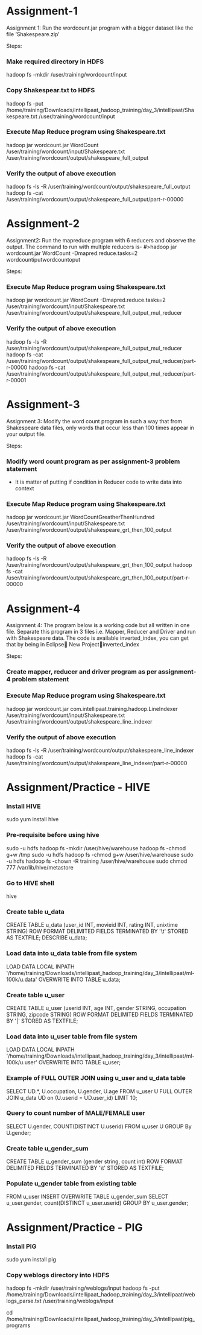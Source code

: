 Assignment-1
========

Assignment 1: Run the wordcount.jar program with a bigger dataset like the file ‘Shakespeare.zip’

Steps:

### Make required directory in HDFS
hadoop fs -mkdir /user/training/wordcount/input

### Copy Shakespear.txt to HDFS
hadoop fs -put /home/training/Downloads/intellipaat_hadoop_training/day_3/intellipaat/Shakespeare.txt /user/training/wordcount/input

### Execute Map Reduce program using Shakespeare.txt
hadoop jar wordcount.jar WordCount /user/training/wordcount/input/Shakespeare.txt /user/training/wordcount/output/shakespeare_full_output

### Verify the output of above execution
hadoop fs -ls -R /user/training/wordcount/output/shakespeare_full_output
hadoop fs -cat /user/training/wordcount/output/shakespeare_full_output/part-r-00000


Assignment-2
========

Assignment2: Run the mapreduce program with 6 reducers and observe the output. The command to run with multiple reducers is-
#>hadoop jar wordcount.jar WordCount -Dmapred.reduce.tasks=2 wordcountiputwordcountoput

Steps:

### Execute Map Reduce program using Shakespeare.txt
hadoop jar wordcount.jar WordCount -Dmapred.reduce.tasks=2 /user/training/wordcount/input/Shakespeare.txt /user/training/wordcount/output/shakespeare_full_output_mul_reducer

### Verify the output of above execution
hadoop fs -ls -R /user/training/wordcount/output/shakespeare_full_output_mul_reducer
hadoop fs -cat /user/training/wordcount/output/shakespeare_full_output_mul_reducer/part-r-00000
hadoop fs -cat /user/training/wordcount/output/shakespeare_full_output_mul_reducer/part-r-00001


Assignment-3
========

Assignment 3: Modify the word count program in such a way that from Shakespeare data files, only words that occur less than 100 times appear in your output file.

Steps:

### Modify word count program as per assignment-3 problem statement
- It is matter of putting if condition in Reducer code to write data into context

### Execute Map Reduce program using Shakespeare.txt
hadoop jar wordcount.jar WordCountGreatherThenHundred /user/training/wordcount/input/Shakespeare.txt /user/training/wordcount/output/shakespeare_grt_then_100_output

### Verify the output of above execution
hadoop fs -ls -R /user/training/wordcount/output/shakespeare_grt_then_100_output
hadoop fs -cat /user/training/wordcount/output/shakespeare_grt_then_100_output/part-r-00000


Assignment-4
========

Assignment 4: The program below is a working code but all written in one file.
Separate this program in 3 files i.e. Mapper, Reducer and Driver and run with Shakespeare data. 
The code is available inverted_index, you can get that by being in Eclipse New Projectinverted_index


Steps:

### Create mapper, reducer and driver program as per assignment-4 problem statement

### Execute Map Reduce program using Shakespeare.txt
hadoop jar wordcount.jar com.intellipaat.training.hadoop.LineIndexer /user/training/wordcount/input/Shakespeare.txt /user/training/wordcount/output/shakespeare_line_indexer

### Verify the output of above execution
hadoop fs -ls -R /user/training/wordcount/output/shakespeare_line_indexer
hadoop fs -cat /user/training/wordcount/output/shakespeare_line_indexer/part-r-00000


Assignment/Practice - HIVE
========

### Install HIVE
sudo yum install hive

### Pre-requisite before using hive
sudo -u hdfs hadoop fs -mkdir /user/hive/warehouse
hadoop fs -chmod g+w /tmp
sudo -u hdfs hadoop fs -chmod g+w /user/hive/warehouse
sudo -u hdfs hadoop fs -chown -R training /user/hive/warehouse
sudo chmod 777 /var/lib/hive/metastore

### Go to HIVE shell
hive

### Create table u_data
CREATE TABLE u_data (user_id INT, movieid INT, rating INT, unixtime STRING) ROW FORMAT DELIMITED FIELDS TERMINATED BY '\t' STORED AS TEXTFILE;
DESCRIBE u_data;

### Load data into u_data table from file system
LOAD DATA LOCAL INPATH '/home/training/Downloads/intellipaat_hadoop_training/day_3/intellipaat/ml-100k/u.data' OVERWRITE INTO TABLE u_data;

### Create table u_user
CREATE TABLE u_user (userid INT, age INT, gender STRING, occupation STRING, zipcode STRING) ROW FORMAT DELIMITED FIELDS TERMINATED BY '|' STORED AS TEXTFILE;

### Load data into u_user table from file system
LOAD DATA LOCAL INPATH '/home/training/Downloads/intellipaat_hadoop_training/day_3/intellipaat/ml-100k/u.user' OVERWRITE INTO TABLE u_user;

### Example of FULL OUTER JOIN using u_user and u_data table
SELECT UD.*, U.occupation, U.gender, U.age FROM u_user U FULL OUTER JOIN u_data UD on (U.userid = UD.user_id) LIMIT 10;

### Query to count number of MALE/FEMALE user
SELECT U.gender, COUNT(DISTINCT U.userid) FROM u_user U GROUP By U.gender;

### Create table u_gender_sum
CREATE TABLE u_gender_sum (gender string, count int) ROW FORMAT DELIMITED FIELDS TERMINATED BY '\t' STORED AS TEXTFILE;
 
### Populate u_gender table from existing table
FROM u_user INSERT OVERWRITE TABLE u_gender_sum SELECT u_user.gender, count(DISTINCT u_user.userid) GROUP BY u_user.gender;


Assignment/Practice - PIG
========

### Install PIG
sudo yum install pig

### Copy weblogs directory into HDFS
hadoop fs -mkdir /user/training/weblogs/input
hadoop fs -put /home/training/Downloads/intellipaat_hadoop_training/day_3/intellipaat/weblogs_parse.txt /user/training/weblogs/input

cd /home/training/Downloads/intellipaat_hadoop_training/day_3/intellipaat/pig_programs
